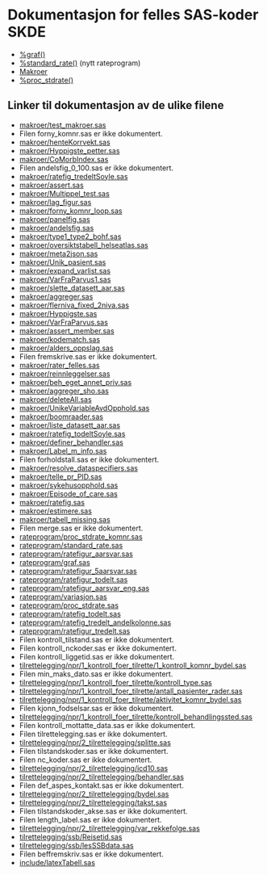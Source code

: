 # Dokumentasjon for felles SAS-koder SKDE

- [%graf()](graf)
- [%standard_rate()](standard_rate) (nytt rateprogram)
- [Makroer](makroer_doc)
- [%proc_stdrate()](rateprogram_doc)


## Linker til dokumentasjon av de ulike filene

- [makroer/test_makroer.sas](test_makroer)
- Filen forny_komnr.sas er ikke dokumentert.
- [makroer/henteKorrvekt.sas](henteKorrvekt)
- [makroer/Hyppigste_petter.sas](Hyppigste_petter)
- [makroer/CoMorbIndex.sas](CoMorbIndex)
- Filen andelsfig_0_100.sas er ikke dokumentert.
- [makroer/ratefig_tredeltSoyle.sas](ratefig_tredeltSoyle)
- [makroer/assert.sas](assert)
- [makroer/Multippel_test.sas](Multippel_test)
- [makroer/lag_figur.sas](lag_figur)
- [makroer/forny_komnr_loop.sas](forny_komnr_loop)
- [makroer/panelfig.sas](panelfig)
- [makroer/andelsfig.sas](andelsfig)
- [makroer/type1_type2_bohf.sas](type1_type2_bohf)
- [makroer/oversiktstabell_helseatlas.sas](oversiktstabell_helseatlas)
- [makroer/meta2json.sas](meta2json)
- [makroer/Unik_pasient.sas](Unik_pasient)
- [makroer/expand_varlist.sas](expand_varlist)
- [makroer/VarFraParvus1.sas](VarFraParvus1)
- [makroer/slette_datasett_aar.sas](slette_datasett_aar)
- [makroer/aggreger.sas](aggreger)
- [makroer/flerniva_fixed_2niva.sas](flerniva_fixed_2niva)
- [makroer/Hyppigste.sas](Hyppigste)
- [makroer/VarFraParvus.sas](VarFraParvus)
- [makroer/assert_member.sas](assert_member)
- [makroer/kodematch.sas](kodematch)
- [makroer/alders_oppslag.sas](alders_oppslag)
- Filen fremskrive.sas er ikke dokumentert.
- [makroer/rater_felles.sas](rater_felles)
- [makroer/reinnleggelser.sas](reinnleggelser)
- [makroer/beh_eget_annet_priv.sas](beh_eget_annet_priv)
- [makroer/aggreger_sho.sas](aggreger_sho)
- [makroer/deleteAll.sas](deleteAll)
- [makroer/UnikeVariableAvdOpphold.sas](UnikeVariableAvdOpphold)
- [makroer/boomraader.sas](boomraader)
- [makroer/liste_datasett_aar.sas](liste_datasett_aar)
- [makroer/ratefig_todeltSoyle.sas](ratefig_todeltSoyle)
- [makroer/definer_behandler.sas](definer_behandler)
- [makroer/Label_m_info.sas](Label_m_info)
- Filen forholdstall.sas er ikke dokumentert.
- [makroer/resolve_dataspecifiers.sas](resolve_dataspecifiers)
- [makroer/telle_pr_PID.sas](telle_pr_PID)
- [makroer/sykehusopphold.sas](sykehusopphold)
- [makroer/Episode_of_care.sas](Episode_of_care)
- [makroer/ratefig.sas](ratefig)
- [makroer/estimere.sas](estimere)
- [makroer/tabell_missing.sas](tabell_missing)
- Filen merge.sas er ikke dokumentert.
- [rateprogram/proc_stdrate_komnr.sas](proc_stdrate_komnr)
- [rateprogram/standard_rate.sas](standard_rate)
- [rateprogram/ratefigur_aarsvar.sas](ratefigur_aarsvar)
- [rateprogram/graf.sas](graf)
- [rateprogram/ratefigur_5aarsvar.sas](ratefigur_5aarsvar)
- [rateprogram/ratefigur_todelt.sas](ratefigur_todelt)
- [rateprogram/ratefigur_aarsvar_eng.sas](ratefigur_aarsvar_eng)
- [rateprogram/variasjon.sas](variasjon)
- [rateprogram/proc_stdrate.sas](proc_stdrate)
- [rateprogram/ratefig_todelt.sas](ratefig_todelt)
- [rateprogram/ratefig_tredelt_andelkolonne.sas](ratefig_tredelt_andelkolonne)
- [rateprogram/ratefigur_tredelt.sas](ratefigur_tredelt)
- Filen kontroll_tilstand.sas er ikke dokumentert.
- Filen kontroll_nckoder.sas er ikke dokumentert.
- Filen kontroll_liggetid.sas er ikke dokumentert.
- [tilrettelegging/npr/1_kontroll_foer_tilrette/1_kontroll_komnr_bydel.sas](1_kontroll_komnr_bydel)
- Filen min_maks_dato.sas er ikke dokumentert.
- [tilrettelegging/npr/1_kontroll_foer_tilrette/kontroll_type.sas](kontroll_type)
- [tilrettelegging/npr/1_kontroll_foer_tilrette/antall_pasienter_rader.sas](antall_pasienter_rader)
- [tilrettelegging/npr/1_kontroll_foer_tilrette/aktivitet_komnr_bydel.sas](aktivitet_komnr_bydel)
- Filen kjonn_fodselsar.sas er ikke dokumentert.
- [tilrettelegging/npr/1_kontroll_foer_tilrette/kontroll_behandlingssted.sas](kontroll_behandlingssted)
- Filen kontroll_mottatte_data.sas er ikke dokumentert.
- Filen tilrettelegging.sas er ikke dokumentert.
- [tilrettelegging/npr/2_tilrettelegging/splitte.sas](splitte)
- Filen tilstandskoder.sas er ikke dokumentert.
- Filen nc_koder.sas er ikke dokumentert.
- [tilrettelegging/npr/2_tilrettelegging/icd10.sas](icd10)
- [tilrettelegging/npr/2_tilrettelegging/behandler.sas](behandler)
- Filen def_aspes_kontakt.sas er ikke dokumentert.
- [tilrettelegging/npr/2_tilrettelegging/bydel.sas](bydel)
- [tilrettelegging/npr/2_tilrettelegging/takst.sas](takst)
- Filen tilstandskoder_akse.sas er ikke dokumentert.
- Filen length_label.sas er ikke dokumentert.
- [tilrettelegging/npr/2_tilrettelegging/var_rekkefolge.sas](var_rekkefolge)
- [tilrettelegging/ssb/Reisetid.sas](Reisetid)
- [tilrettelegging/ssb/lesSSBdata.sas](lesSSBdata)
- Filen beffremskriv.sas er ikke dokumentert.
- [include/latexTabell.sas](latexTabell)

